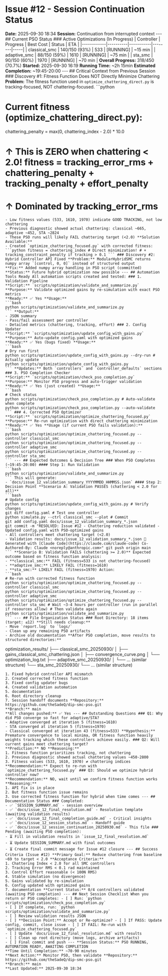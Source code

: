 # Issue #12 - Session Continuation Status
**Date:** 2025-09-30 18:34
**Session:** Continuation from interrupted context --- ## Current PSO Status ### Active Optimizations (In Progress) | Controller | Progress | Best Cost | Status | ETA |
|------------|----------|-----------|--------|-----|
| classical_smc | 140/150 (93%) | 533 | [RUNNING] | ~15 min |
| adaptive_smc | 88/150 (59%) | 1610 | [RUNNING] | ~75 min |
| sta_smc | 90/150 (60%) | 1970 | [RUNNING] | ~70 min | **Overall Progress:** 318/450 (70.7%) **Started:** 2025-09-30 16:19
**Running Time:** ~2h 15min
**Estimated Completion:** ~19:45-20:00 --- ## Critical Context from Previous Session ### Discovery #1: Fitness Function Does NOT Directly Minimize Chattering **Problem:** The fitness function used in `optimize_chattering_direct.py` is tracking-focused, NOT chattering-focused. ```python
# Current fitness (optimize_chattering_direct.py):
chattering_penalty = max(0, chattering_index - 2.0) * 10.0
# ↑ This is ZERO when chattering < 2.0! fitness = tracking_error_rms + chattering_penalty + tracking_penalty + effort_penalty
# ↑ Dominated by tracking_error_rms
``` **Impact:**
- Low fitness values (533, 1610, 1970) indicate GOOD TRACKING, not low chattering
- Previous diagnostic showed actual chattering: classical ~665, adaptive ~452, STA ~2824
- These PSO runs will likely FAIL chattering target (<2.0) **Solution Available:**
- Created `optimize_chattering_focused.py` with corrected fitness: ```python fitness = chattering_index # Direct minimization! # + tracking_constraint_penalty if tracking > 0.1 ``` ### Discovery #2: Hybrid Controller API Fixed **Problem:** ModularHybridSMC returns numpy array `[control, 0, 0]` instead of structured output
**Fix:** Added numpy array handling in PSO script (committed)
**Status:** Future hybrid optimization now possible --- ## Automation Tools Ready All automation scripts created and tested: ### 1. Validation Pipeline
**Script:** `scripts/optimization/validate_and_summarize.py`
**Purpose:** Validate optimized gains by re-simulation with exact PSO metrics
**Ready:** ✅ Yes **Usage:**
```bash
python scripts/optimization/validate_and_summarize.py
``` **Output:**
- JSON summary
- Pass/fail assessment per controller
- Detailed metrics (chattering, tracking, effort) ### 2. Config Updater
**Script:** `scripts/optimization/update_config_with_gains.py`
**Purpose:** Auto-update config.yaml with optimized gains
**Ready:** ✅ Yes (bugs fixed) **Usage:**
```bash
# Dry run first
python scripts/optimization/update_config_with_gains.py --dry-run # Actually update
python scripts/optimization/update_config_with_gains.py
``` **Updates:** Both `controllers` and `controller_defaults` sections ### 3. PSO Completion Checker
**Script:** `scripts/optimization/check_pso_completion.py`
**Purpose:** Monitor PSO progress and auto-trigger validation
**Ready:** ✅ Yes (just created) **Usage:**
```bash
# Check status
python scripts/optimization/check_pso_completion.py # Auto-validate when complete
python scripts/optimization/check_pso_completion.py --auto-validate
``` ### 4. Corrected PSO Optimizer
**Script:** `scripts/optimization/optimize_chattering_focused.py`
**Purpose:** Re-run optimization with direct chattering minimization
**Ready:** ✅ Yes **Usage (if current PSO fails validation):**
```bash
python scripts/optimization/optimize_chattering_focused.py --controller classical_smc
python scripts/optimization/optimize_chattering_focused.py --controller adaptive_smc
python scripts/optimization/optimize_chattering_focused.py --controller sta_smc
``` --- ## Expected Outcomes & Decision Tree ### When PSO Completes (~19:45-20:00) #### Step 1: Run Validation
```bash
python scripts/optimization/validate_and_summarize.py
``` This will generate:
- `docs/issue_12_validation_summary_YYYYMMDD_HHMMSS.json` #### Step 2: Decision Point **Scenario A: Validation PASSES (chattering < 2.0 for all)**
```bash
# Update config
python scripts/optimization/update_config_with_gains.py # Verify changes
git diff config.yaml # Test one controller
python simulate.py --ctrl classical_smc --plot # Commit
git add config.yaml docs/issue_12_validation_summary_*.json
git commit -m "RESOLVED: Issue #12 - Chattering reduction validated - Updated config.yaml with PSO-optimized gains
- All controllers meet chattering target (<2.0)
- Validation results: docs/issue_12_validation_summary_*.json 🤖 Generated with [Claude Code](https://claude.com/claude-code) Co-Authored-By: Claude <noreply@anthropic.com>" git push origin main
``` **Scenario B: Validation FAILS (chattering >= 2.0)** Expected outcome based on fitness function analysis:
- **classical_smc:** FAIL (fitness=533 is not chattering-focused)
- **adaptive_smc:** LIKELY FAIL (fitness=1610)
- **sta_smc:** LIKELY FAIL (fitness=1970) Action:
```bash
# Re-run with corrected fitness function
python scripts/optimization/optimize_chattering_focused.py --controller classical_smc
python scripts/optimization/optimize_chattering_focused.py --controller adaptive_smc
python scripts/optimization/optimize_chattering_focused.py --controller sta_smc # Wait ~3-4 hours per controller (run in parallel if resources allow) # Then validate again
python scripts/optimization/validate_and_summarize.py
``` --- ## File Organization Status ### Root Directory: 18 items (target: ≤12) **Still needs cleanup:**
- Move `report.log` to `logs/`
- Clean up any remaining PSO artifacts
- Archive old documentation **After PSO completion, move results to structured directories:**
```
optimization_results/
├── classical_smc_20250930/
│ ├── gains_classical_smc_chattering.json
│ ├── convergence_curve.png
│ └── optimization_log.txt
├── adaptive_smc_20250930/
│ └── ... (similar structure)
└── sta_smc_20250930/ └── ... (similar structure)
``` --- ## Commits Since Last Session **Total:** 20+ commits pushed to main **Key Commits:**
1. Fixed hybrid controller API mismatch
2. Created corrected fitness function
3. Fixed config updater bugs
4. Created validation automation
5. documentation
6. Root directory cleanup
7. Session handoff documents **Repository:** https://github.com/theSadeQ/dip-smc-pso.git
**Branch:** main
**All changes pushed:** ✅ Yes --- ## Outstanding Questions ### Q1: Why did PSO converge so fast for adaptive/STA?
- Adaptive converged at iteration 5 (fitness=1610)
- STA converged at iteration 5 (fitness=1970)
- Classical converged at iteration 43 (fitness=533) **Hypothesis:** Premature convergence to local minima, OR fitness function heavily weights tracking which these controllers achieve easily. ### Q2: Will current gains meet chattering target?
**Prediction:** NO **Reasoning:**
1. Fitness function prioritizes tracking, not chattering
2. Previous diagnostic showed actual chattering values ~450-2800
3. Fitness values (533, 1610, 1970) ≠ chattering indices **Recommendation:** Expect to re-run with `optimize_chattering_focused.py` ### Q3: Should we optimize hybrid controller now?
**Recommendation:** NO, wait until we confirm fitness function works **Reasoning:**
1. API fix is in place
2. But fitness function issue remains
3. Use corrected fitness function for hybrid when time comes --- ## Documentation Status ### Completed:
- ✅ `SESSION_SUMMARY.md` - session overview
- ✅ `docs/issue_12_final_resolution.md` - Resolution template (awaiting validation results)
- ✅ `docs/issue_12_final_completion_guide.md` - Critical insights
- ✅ `docs/issue_12_session_status.md` - Handoff guide
- ✅ `docs/issue_12_session_continuation_20250930.md` - This file ### Pending (awaiting PSO completion):
- ⏳ Fill in validation results in `issue_12_final_resolution.md`
- ⏳ Update SESSION_SUMMARY.md with final outcomes
- ⏳ Create final commit message for Issue #12 closure --- ## Success Criteria (Issue #12) **Primary Goal:** Reduce chattering from baseline ~69 to target < 2.0 **Acceptance Criteria:**
1. Chattering Index < 2.0 for all SMC controllers
2. Tracking Error RMS < 0.1 rad maintained
3. Control Effort reasonable (< 100N RMS)
4. Stable simulation (no divergence)
5. Gains validated by re-simulation
6. Config updated with optimized gains
7. documentation **Current Status:** 0/4 controllers validated (awaiting PSO completion) --- ## Next Session Checklist When you return or PSO completes: - [ ] Run: `python scripts/optimization/check_pso_completion.py`
- [ ] If complete, run: `python scripts/optimization/validate_and_summarize.py`
- [ ] Review validation results JSON
- [ ] **Decision Point:** Accept or Re-optimize? - [ ] If PASS: Update config, commit, close issue - [ ] If FAIL: Re-run with `optimize_chattering_focused.py`
- [ ] Update `docs/issue_12_final_resolution.md` with results
- [ ] Clean up root directory (move logs, archive artifacts)
- [ ] Final commit and push --- **Session Status:** PSO RUNNING, AUTOMATION READY, AWAITING COMPLETION
**Time Until Completion:** ~70-90 minutes
**Next Action:** Monitor PSO, then validate **Repository:** https://github.com/theSadeQ/dip-smc-pso.git
**Branch:** main
**Last Updated:** 2025-09-30 18:34